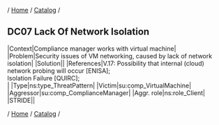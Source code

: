 / [Home](/acctp/) / [Catalog](/acctp/catalog/) /

## DC07 Lack Of Network Isolation

|Context|Compliance manager works with virtual machine|
|Problem|Security issues of VM networking, caused by lack of network isolation|
|Solution||
|References|V.17: Possibility that internal (cloud) network probing will occur [ENISA];<br /> Isolation Failure [QUIRC];<br />|
|Type|ns:type_ThreatPattern|
|Victim|su:comp_VirtualMachine|
|Aggressor|su:comp_ComplianceManager|
|Aggr. role|ns:role_Client|
|STRIDE||

/ [Home](/acctp/) / [Catalog](/acctp/catalog/) /
